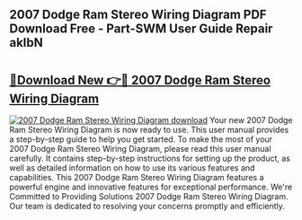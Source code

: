 ## 2007 Dodge Ram Stereo Wiring Diagram PDF Download Free - Part-SWM User Guide Repair akIbN

# <h2><a href="http://dfskmp.blite.top/?on=2007+Dodge+Ram+Stereo+Wiring+Diagram">🔗Download New 👉🔴 2007 Dodge Ram Stereo Wiring Diagram</a></h2>

[![2007 Dodge Ram Stereo Wiring Diagram download](https://i.imgur.com/lujVjoI.png)](http://dfskmp.blite.top/?on=2007+Dodge+Ram+Stereo+Wiring+Diagram)
Your new 2007 Dodge Ram Stereo Wiring Diagram is now ready to use. This user manual provides a step-by-step guide to help you get started. To make the most of your 2007 Dodge Ram Stereo Wiring Diagram, please read this user manual carefully. It contains step-by-step instructions for setting up the product, as well as detailed information on how to use its various features and capabilities. This 2007 Dodge Ram Stereo Wiring Diagram features a powerful engine and innovative features for exceptional performance. We're Committed to Providing Solutions 2007 Dodge Ram Stereo Wiring Diagram. Our team is dedicated to resolving your concerns promptly and efficiently.
